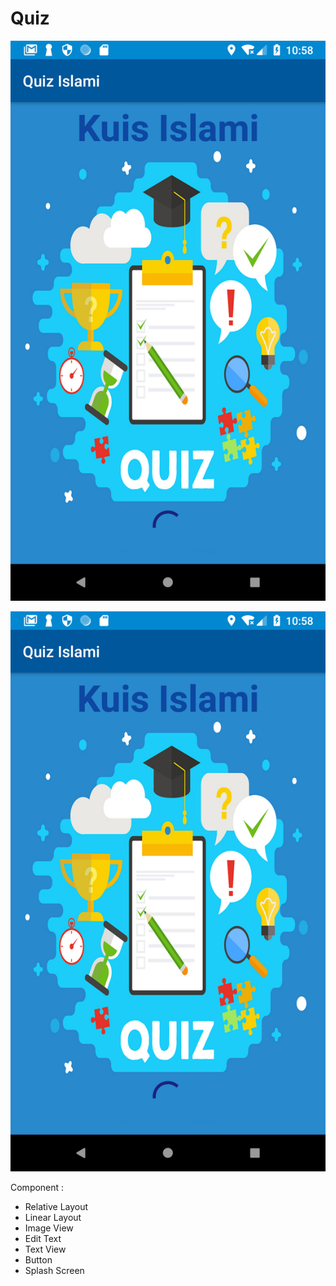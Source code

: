# Quiz

![screenshot](app/src/main/res/Screenshot_1542427134.png)

![screenshot](app/src/main/res/Screenshot_1542427134.png)


Component :
- Relative Layout
- Linear Layout
- Image View
- Edit Text
- Text View 
- Button
- Splash Screen
